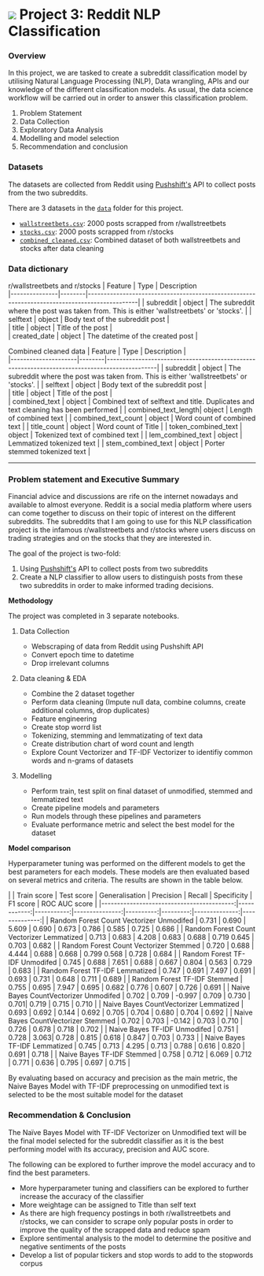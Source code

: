 # ![](https://ga-dash.s3.amazonaws.com/production/assets/logo-9f88ae6c9c3871690e33280fcf557f33.png) Project 3: Reddit NLP Classification

### Overview

In this project, we are tasked to create a subreddit classification model by utilising Natural Language Processing (NLP), Data wrangling, APIs and our knowledge of the different classification models.
As usual, the data science workflow will be carried out in order to answer this classification problem.
1. Problem Statement
2. Data Collection
3. Exploratory Data Analysis
4. Modelling and model selection
5. Recommendation and conclusion

### Datasets
The datasets are collected from Reddit using [Pushshift's](https://github.com/pushshift/api) API to collect posts from the two subreddits.

There are 3 datasets in the [`data`](./data/) folder for this project.

* [`wallstreetbets.csv`](./data/wallstreetbets.csv): 2000 posts scrapped from r/wallstreetbets
* [`stocks.csv`](./data/stocks.csv): 2000 posts scrapped from r/stocks
* [`combined_cleaned.csv`](./combined_clean.csv): Combined dataset of both wallstreetbets and stocks after data cleaning 

### Data dictionary

r/wallstreetbets and r/stocks
| Feature   	| Type   | Description                                                                                                                                
|---------------|--------|----------------------------------------------------------------------------------------------|
| subreddit 	| object | The subreddit where the post was taken from. This is either 'wallstreetbets' or 'stocks'.    | 
| selftext 	| object | Body text of the subreddit post  								|					
| title     	| object | Title of the post 										|					
| created_date  | object | The datetime of the created post 								|					

Combined cleaned data
| Feature   	      | Type   | Description                                                                                  |                                         
|---------------------|--------|----------------------------------------------------------------------------------------------|
| subreddit 	      | object | The subreddit where the post was taken from. This is either 'wallstreetbets' or 'stocks'.    |
| selftext 	      | object | Body text of the subreddit post  							      |			
| title     	      | object | Title of the post 									      |					
| combined_text       | object | Combined text of selftext and title. Duplicates and text cleaning has been performed         |
| combined_text_length| object | Length of combined text								      |
| combined_text_count | object | Word count of combined text								      |
| title_count	      | object | Word count of Title 								              |
| token_combined_text | object | Tokenized text of combined text							      |
| lem_combined_text   | object | Lemmatized tokenized text								      |
| stem_combined_text  | object | Porter stemmed tokenized text								      |

---

### Problem statement and Executive Summary

Financial advice and discussions are rife on the internet nowadays and available to almost everyone. Reddit is a social media platform where users can come together to discuss on their topic of interest on the different subreddits. 
The subreddits that I am going to use for this NLP classification project is the infamous r/wallstreetbets and r/stocks where users discuss on trading strategies and on the stocks that they are interested in. 

The goal of the project is two-fold:
1. Using [Pushshift's](https://github.com/pushshift/api) API to collect posts from two subreddits
2. Create a NLP classifier to allow users to distinguish posts from these two subreddits in order to make informed trading decisions.

**Methodology**

The project was completed in 3 separate notebooks. 
1. Data Collection
	- Webscraping of data from Reddit using Pushshift API
	- Convert epoch time to datetime
	- Drop irrelevant columns

2. Data cleaning & EDA
	- Combine the 2 dataset together
	- Perform data cleaning (Impute null data, combine columns, create additional columns, drop duplicates)
	- Feature engineering
	- Create stop worrd list
	- Tokenizing, stemming and lemmatizating of text data
	- Create distribution chart of word count and length
	- Explore Count Vectorizer and TF-IDF Vectorizer to identifiy common words and n-grams of datasets

3. Modelling 
	- Perform train, test split on final dataset of unmodified, stemmed and lemmatized text
	- Create pipeline models and parameters
	- Run models through these pipelines and parameters
	- Evaluate performance metric and select the best model for the dataset
	
**Model comparison**

Hyperparameter tuning was performed on the different models to get the best parameters for each models. These models are then evaluated based on several metrics and criteria. The results are shown in the table below.

|              				    | Train score | Test score | Generalisation | Precision | Recall | Specificity | F1 score | ROC AUC score |
|------------------------------------------:|------------:|-----------:|---------------:|----------:|---------:|--------------:|--------------:|
| Random Forest Count Vectorizer Unmodifed  | 0.731 | 0.690 | 5.609 | 0.690 | 0.673 | 0.786 | 0.585 | 0.725 | 0.686 |
| Random Forest Count Vectorizer Lemmatized | 0.713 | 0.683 | 4.208 | 0.683 | 0.688 | 0.719	0.645 | 0.703 | 0.682 |
| Random Forest Count Vectorizer Stemmed 	| 0.720 | 0.688 | 4.444 | 0.688 | 0.668 | 0.799	0.568 | 0.728 | 0.684 |
| Random Forest TF-IDF Unmodifed 			| 0.745 | 0.688 | 7.651 | 0.688 | 0.667 | 0.804 | 0.563	| 0.729 | 0.683 |
| Random Forest TF-IDF Lemmatized 			| 0.747 | 0.691 | 7.497 | 0.691 | 0.693 | 0.731 | 0.648 | 0.711 | 0.689 |
| Random Forest TF-IDF Stemmed 				| 0.755 | 0.695 | 7.947 | 0.695 | 0.682 | 0.776 | 0.607 | 0.726	| 0.691 |
| Naive Bayes CountVectorizer Unmodifed 	| 0.702 | 0.709 | -0.997 | 0.709 | 0.730 | 0.701| 0.719 | 0.715	| 0.710 |
| Naive Bayes CountVectorizer Lemmatized 	| 0.693 | 0.692 | 0.144 | 0.692 | 0.705 | 0.704 | 0.680 | 0.704	| 0.692 |
| Naive Bayes CountVectorizer Stemmed 		| 0.702 | 0.703 | -0.142 | 0.703 | 0.710 | 0.726 | 0.678 | 0.718 | 0.702 |
| Naive Bayes TF-IDF Unmodifed 				| 0.751 | 0.728 | 3.063| 0.728 | 0.815 | 0.618 | 0.847 | 0.703 | 0.733 |
| Naive Bayes TF-IDF Lemmatized 			| 0.745 | 0.713 | 4.295 | 0.713 | 0.788 | 0.616 | 0.820 | 0.691 | 0.718 |
| Naive Bayes TF-IDF Stemmed 				| 0.758 | 0.712 | 6.069 | 0.712 | 0.771 | 0.636 | 0.795 | 0.697	| 0.715  |

By evaluating based on accuracy and precision as the main metric, the Naive Bayes Model with TF-IDF preprocessing on unmodified text is selected to be the most suitable model for the dataset

### Recommendation & Conclusion

The Naïve Bayes Model with TF-IDF Vectorizer on Unmodified text will be the final model selected for the subreddit classifier as it is the best performing model with its accuracy, precision and AUC score.

The following can be explored to further improve the model accuracy and to find the best parameters.
- More hyperparameter tuning and classifiers can be explored to further increase the accuracy of the classifier
- More weightage can be assigned to Title than self text
- As there are high frequency postings in both r/wallstreetbets and r/stocks, we can consider to scrape only popular posts in order to improve the quality of the scrapped data and reduce spam
- Explore sentimental analysis to the model to determine the positive and negative sentiments of the posts
- Develop a list of popular tickers and stop words to add to the stopwords corpus


